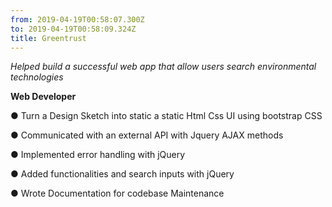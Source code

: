 ```yaml
---
from: 2019-04-19T00:58:07.300Z
to: 2019-04-19T00:58:09.324Z
title: Greentrust
---
```

_Helped build a successful web app that allow users search environmental technologies_

**Web Developer**



● Turn a Design Sketch into static a static Html Css UI using bootstrap CSS

● Communicated with an external API with Jquery AJAX methods

● Implemented error handling with jQuery

● Added functionalities and search inputs with jQuery

● Wrote Documentation for codebase Maintenance
